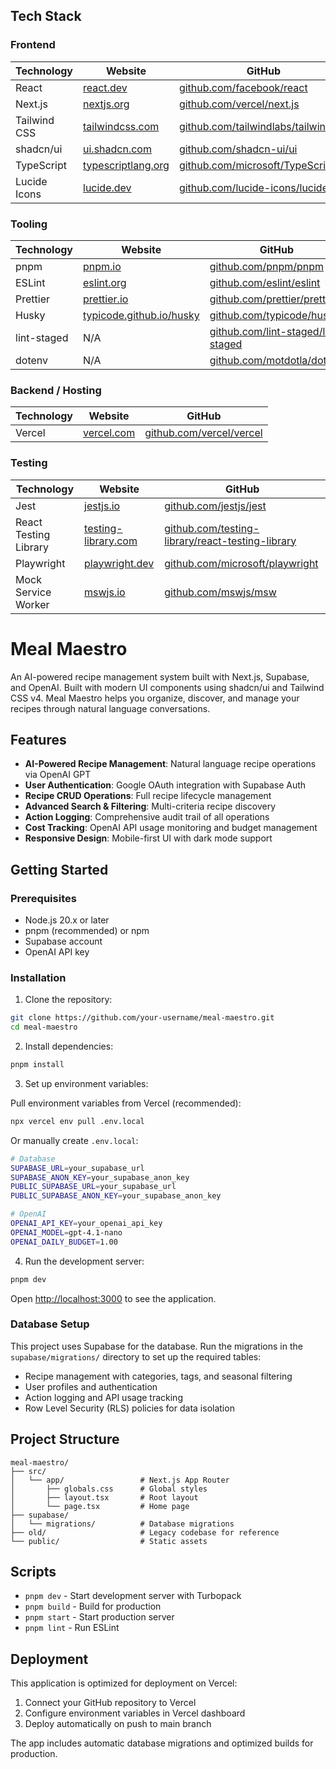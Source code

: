 ## Tech Stack

### Frontend

| Technology   | Website                                          | GitHub                                                                             |
| ------------ | ------------------------------------------------ | ---------------------------------------------------------------------------------- |
| React        | [react.dev](https://react.dev)                   | [github.com/facebook/react](https://github.com/facebook/react)                     |
| Next.js      | [nextjs.org](https://nextjs.org)                 | [github.com/vercel/next.js](https://github.com/vercel/next.js)                     |
| Tailwind CSS | [tailwindcss.com](https://tailwindcss.com)       | [github.com/tailwindlabs/tailwindcss](https://github.com/tailwindlabs/tailwindcss) |
| shadcn/ui    | [ui.shadcn.com](https://ui.shadcn.com)           | [github.com/shadcn-ui/ui](https://github.com/shadcn-ui/ui)                         |
| TypeScript   | [typescriptlang.org](https://typescriptlang.org) | [github.com/microsoft/TypeScript](https://github.com/microsoft/TypeScript)         |
| Lucide Icons | [lucide.dev](https://lucide.dev)                 | [github.com/lucide-icons/lucide](https://github.com/lucide-icons/lucide)           |

### Tooling

| Technology  | Website                                                      | GitHub                                                                           |
| ----------- | ------------------------------------------------------------ | -------------------------------------------------------------------------------- |
| pnpm        | [pnpm.io](https://pnpm.io)                                   | [github.com/pnpm/pnpm](https://github.com/pnpm/pnpm)                             |
| ESLint      | [eslint.org](https://eslint.org)                             | [github.com/eslint/eslint](https://github.com/eslint/eslint)                     |
| Prettier    | [prettier.io](https://prettier.io)                           | [github.com/prettier/prettier](https://github.com/prettier/prettier)             |
| Husky       | [typicode.github.io/husky](https://typicode.github.io/husky) | [github.com/typicode/husky](https://github.com/typicode/husky)                   |
| lint-staged | N/A                                                          | [github.com/lint-staged/lint-staged](https://github.com/lint-staged/lint-staged) |
| dotenv      | N/A                                                          | [github.com/motdotla/dotenv](https://github.com/motdotla/dotenv)                 |

### Backend / Hosting

| Technology | Website                          | GitHub                                                       |
| ---------- | -------------------------------- | ------------------------------------------------------------ |
| Vercel     | [vercel.com](https://vercel.com) | [github.com/vercel/vercel](https://github.com/vercel/vercel) |

### Testing

| Technology            | Website                                            | GitHub                                                                                                       |
| --------------------- | -------------------------------------------------- | ------------------------------------------------------------------------------------------------------------ |
| Jest                  | [jestjs.io](https://jestjs.io)                     | [github.com/jestjs/jest](https://github.com/jestjs/jest)                                                     |
| React Testing Library | [testing-library.com](https://testing-library.com) | [github.com/testing-library/react-testing-library](https://github.com/testing-library/react-testing-library) |
| Playwright            | [playwright.dev](https://playwright.dev)           | [github.com/microsoft/playwright](https://github.com/microsoft/playwright)                                   |
| Mock Service Worker   | [mswjs.io](https://mswjs.io)                       | [github.com/mswjs/msw](https://github.com/mswjs/msw)                                                         |

# Meal Maestro

An AI-powered recipe management system built with Next.js, Supabase, and OpenAI. Built with modern UI components using shadcn/ui and Tailwind CSS v4. Meal Maestro helps you organize, discover, and manage your recipes through natural language conversations.

## Features

- **AI-Powered Recipe Management**: Natural language recipe operations via OpenAI GPT
- **User Authentication**: Google OAuth integration with Supabase Auth
- **Recipe CRUD Operations**: Full recipe lifecycle management
- **Advanced Search & Filtering**: Multi-criteria recipe discovery
- **Action Logging**: Comprehensive audit trail of all operations
- **Cost Tracking**: OpenAI API usage monitoring and budget management
- **Responsive Design**: Mobile-first UI with dark mode support

## Getting Started

### Prerequisites

- Node.js 20.x or later
- pnpm (recommended) or npm
- Supabase account
- OpenAI API key

### Installation

1. Clone the repository:

```bash
git clone https://github.com/your-username/meal-maestro.git
cd meal-maestro
```

2. Install dependencies:

```bash
pnpm install
```

3. Set up environment variables:

Pull environment variables from Vercel (recommended):

```bash
npx vercel env pull .env.local
```

Or manually create `.env.local`:

```bash
# Database
SUPABASE_URL=your_supabase_url
SUPABASE_ANON_KEY=your_supabase_anon_key
PUBLIC_SUPABASE_URL=your_supabase_url
PUBLIC_SUPABASE_ANON_KEY=your_supabase_anon_key

# OpenAI
OPENAI_API_KEY=your_openai_api_key
OPENAI_MODEL=gpt-4.1-nano
OPENAI_DAILY_BUDGET=1.00
```

4. Run the development server:

```bash
pnpm dev
```

Open [http://localhost:3000](http://localhost:3000) to see the application.

### Database Setup

This project uses Supabase for the database. Run the migrations in the `supabase/migrations/` directory to set up the required tables:

- Recipe management with categories, tags, and seasonal filtering
- User profiles and authentication
- Action logging and API usage tracking
- Row Level Security (RLS) policies for data isolation

## Project Structure

```
meal-maestro/
├── src/
│   └── app/                 # Next.js App Router
│       ├── globals.css      # Global styles
│       ├── layout.tsx       # Root layout
│       └── page.tsx         # Home page
├── supabase/
│   └── migrations/          # Database migrations
├── old/                     # Legacy codebase for reference
└── public/                  # Static assets
```

## Scripts

- `pnpm dev` - Start development server with Turbopack
- `pnpm build` - Build for production
- `pnpm start` - Start production server
- `pnpm lint` - Run ESLint

## Deployment

This application is optimized for deployment on Vercel:

1. Connect your GitHub repository to Vercel
2. Configure environment variables in Vercel dashboard
3. Deploy automatically on push to main branch

The app includes automatic database migrations and optimized builds for production.
